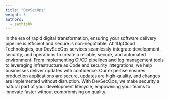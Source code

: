 ```yaml
---
title: "DevSecOps"
weight: 3
authors:
  - sathishk
---
```



 In the era of rapid digital transformation, ensuring your software delivery pipeline is efficient and secure is non-negotiable. At 1UpCloud Technologies, our DevSecOps services seamlessly integrate development, security, and operations to create a reliable, secure, and automated environment.
From implementing CI/CD pipelines and log management tools to leveraging Infrastructure as Code and security integrations, we help businesses deliver updates with confidence. Our expertise ensures production applications are secure, updates are high-quality, and changes are implemented without disruption. With DevSecOps, we make security a natural part of your development lifecycle, empowering your teams to innovate faster without compromising on quality.
